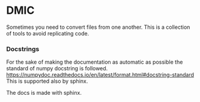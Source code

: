 # DMIC
Sometimes you need to convert files from one another. This is a collection of tools to avoid replicating code.

### Docstrings
For the sake of making the documentation as automatic as possible the standard of numpy docstring is followed.
https://numpydoc.readthedocs.io/en/latest/format.html#docstring-standard
This is supported also by sphinx.

The docs is made with sphinx.
